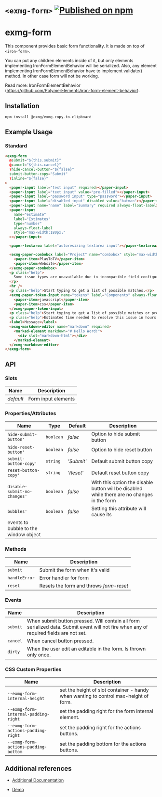 # `<exmg-form>` [![Published on npm](https://img.shields.io/npm/v/@exmg/exmg-form.svg)](https://www.npmjs.com/package/@exmg/exmg-form)

# exmg-form

This component provides basic form functionality. It is made on top of `<iron-form>`.

You can put any children elements inside of it, but only elements implementing IronFormElementBehavior will be serialized.
Also, any element implementing IronFormElementBehavior have to implement validate() method. In other case form will not be working.

Read more: IronFormElementBehavior (https://github.com/PolymerElements/iron-form-element-behavior).

## Installation

```sh
npm install @exmg/exmg-copy-to-clipboard
```

## Example Usage

### Standard

```html
<exmg-form
  @submit="${this.submit}"
  @cancel="${this.cancel}"
  ?hide-cancel-button="${false}"
  submit-button-copy="Submit"
  ?inline="${false}"
>
  <paper-input label="text input" required></paper-input>
  <paper-input label="text input" value="pre-filled"></paper-input>
  <paper-input label="password input" type="password"></paper-input>
  <paper-input label="disabled input" disabled value="batman"></paper-input>
  <paper-input name="name" label="Summary" required always-float-label></paper-input>
  <paper-input
    name="estimate"
    label="Estimates"
    type="number"
    always-float-label
    style="max-width:180px;"
  ></paper-input>

  <paper-textarea label="autoresizing textarea input"></paper-textarea>

  <exmg-paper-combobox label="Project" name="combobox" style="max-width:280px;" always-float-label required>
    <paper-item>PlayToTV</paper-item>
    <paper-item>Website</paper-item>
  </exmg-paper-combobox>
  <p class="help">
    Some issue types are unavailable due to incompatible field configuration and/or workflow associations.
  </p>
  <hr />
  <p class="help">Start typing to get a list of possible matches.</p>
  <exmg-paper-token-input name="tokens" label="Components" always-float-label>
    <paper-item>javascript</paper-item>
    <paper-item>css</paper-item>
  </exmg-paper-token-input>
  <p class="help">Start typing to get a list of possible matches or press down to select.</p>
  <p class="help">Estimated time needed to resolve this issue in hours.</p>
  <label>Message</label>
  <exmg-markdown-editor name="markdown" required>
    <marked-element markdown="# Hello Word!">
      <div slot="markdown-html"></div>
    </marked-element>
  </exmg-markdown-editor>
</exmg-form>
```

## API

### Slots

| Name      | Description         |
| --------- | ------------------- |
| _default_ | Form input elements |

### Properties/Attributes

| Name                                  | Type      | Default    | Description                                                                                 |
| ------------------------------------- | --------- | ---------- | ------------------------------------------------------------------------------------------- |
| `hide-submit-button'`                 | `boolean` | _false_    | Option to hide submit button                                                                |
| `hide-reset-button'`                  | `boolean` | _false_    | Option to hide reset button                                                                 |
| `submit-button-copy'`                 | `string`  | _'Submit'_ | Default submit button copy                                                                  |
| `reset-button-copy'`                  | `string`  | _'Reset'_  | Default reset button copy                                                                   |
| `disable-submit-no-changes'`          | `boolean` | _false_    | With this option the disable button will be disabled while there are no changes in the form |
| `bubbles'`                            | `boolean` | _false_    | Setting this attribute will cause its                                                       |
| events to bubble to the window object |

### Methods

| Name          | Description                             |
| ------------- | --------------------------------------- |
| `submit`      | Submit the form when it's valid         |
| `handleError` | Error handler for form                  |
| `reset`       | Resets the form and throws _form-reset_ |

### Events

| Name     | Description                                                                                                                            |
| -------- | -------------------------------------------------------------------------------------------------------------------------------------- |
| `submit` | When submit button pressed. Will contain all form serialized data. Submit event will not fire when any of required fields are not set. |
| `cancel` | When cancel button pressed.                                                                                                            |
| `dirty`  | When the user edit an editable in the form. Is thrown only once.                                                                       |

### CSS Custom Properties

| Name                                 | Description                                                                          |
| ------------------------------------ | ------------------------------------------------------------------------------------ |
| `--exmg-form-internal-height`        | set the height of slot container - handy when wanting to control max-height of form. |
| `--exmg-form-internal-padding-right` | set the padding right for the form internal element.                                 |
| `--exmg-form-actions-padding-right`  | set the padding right for the actions buttons.                                       |
| `--exmg-form-actions-padding-bottom` | set the padding bottom for the actions buttons.                                      |

## Additional references

- [Additional Documentation](https://exmg.github.io/exmachina-web-components/ExmgForm.html)

- [Demo](https://exmg.github.io/exmachina-web-components/demo/?el=exmg-form)
